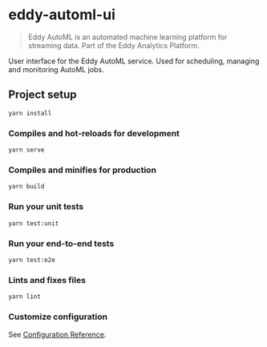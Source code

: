 # eddy-automl-ui

> Eddy AutoML is an automated machine learning platform for streaming data. Part of the Eddy Analytics Platform.

User interface for the Eddy AutoML service. Used for scheduling, managing and monitoring AutoML jobs.

## Project setup
```
yarn install
```

### Compiles and hot-reloads for development
```
yarn serve
```

### Compiles and minifies for production
```
yarn build
```

### Run your unit tests
```
yarn test:unit
```

### Run your end-to-end tests
```
yarn test:e2e
```

### Lints and fixes files
```
yarn lint
```

### Customize configuration
See [Configuration Reference](https://cli.vuejs.org/config/).
